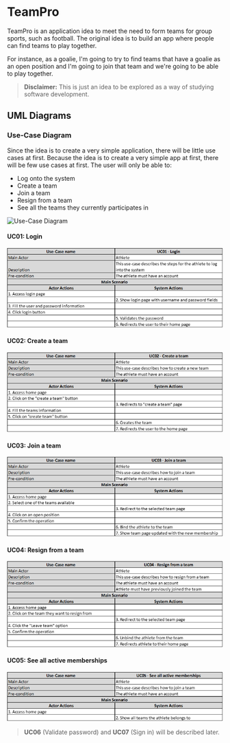 # TeamPro

TeamPro is an application idea to meet the need to form teams for group sports, such as football.
The original idea is to build an app where people can find teams to play together.

For instance, as a goalie, I'm going to try to find teams that have a goalie as an open position and I'm going to join that team and we're going to be able to play together.

> **Disclaimer:** This is just an idea to be explored as a way of studying software development.

## UML Diagrams

### Use-Case Diagram

Since the idea is to create a very simple application, there will be little use cases at first.
Because the idea is to create a very simple app at first, there will be few use cases at first.
The user will only be able to:
- Log onto the system
- Create a team
- Join a team
- Resign from a team
- See all the teams they currently participates in

![Use-Case Diagram](http://www.plantuml.com/plantuml/png/LOz9QyCm44Rl-XKVkSVGB2aKOr9oAuMMTBbFvOaZgiL8uxPG-jyR1MFaanwyDs9cduIY3CugooU114JJdGMjYQp51Az8IuYu5yl2e0HIFUbFwXYlJExv-8HV1Go9DIN6uZ5qnYzo-7QuASKxMTEIC7fAwJl4TensPVHYEezf_hPKXyXvcY1CRWnMPV0GZ9_hTQcFdFBdfnZSlDhC5c06MGlIOhuOZjq7ntGsVHhhhVfJYh1SDld0YLOJhIVQJBHLbnPLbNa7tA6kZTTsQ3arpTNLLPKFlYh-4VPjDllBEpZx3m00)

#### UC01: Login

![UC01](https://github.com/claramoreira/teampro/blob/main/UseCasesDescriptions/img/UC01.png)


#### UC02: Create a team

![UC02](https://github.com/claramoreira/teampro/blob/main/UseCasesDescriptions/img/UC02.png)


#### UC03: Join a team

![UC03](https://github.com/claramoreira/teampro/blob/main/UseCasesDescriptions/img/UC03.png)


#### UC04: Resign from a team

![UC04](https://github.com/claramoreira/teampro/blob/main/UseCasesDescriptions/img/UC04.png)

#### UC05: See all active memberships

![UC05](https://github.com/claramoreira/teampro/blob/main/UseCasesDescriptions/img/UC05.png)

> **UC06** (Validate password) and **UC07** (Sign in) will be described later.
